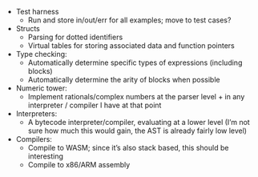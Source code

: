 * Test harness
  * Run and store in/out/err for all examples; move to test cases?
* Structs
  * Parsing for dotted identifiers
  * Virtual tables for storing associated data and function pointers
* Type checking:
  * Automatically determine specific types of expressions (including blocks)
  * Automatically determine the arity of blocks when possible
* Numeric tower:
  * Implement rationals/complex numbers at the parser level + in any interpreter / compiler I have at that point
* Interpreters:
  * A bytecode interpreter/compiler, evaluating at a lower level (I’m not sure how much this would gain, the AST is already fairly low level)
* Compilers:
  * Compile to WASM; since it’s also stack based, this should be interesting
  * Compile to x86/ARM assembly